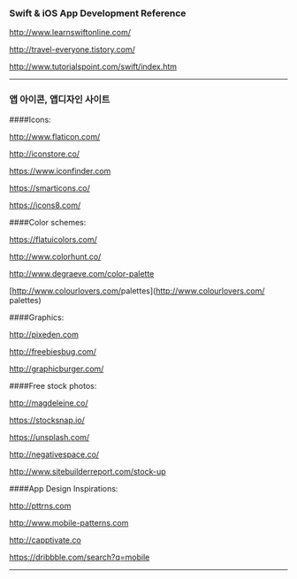 ### Swift & iOS App Development Reference

http://www.learnswiftonline.com/

http://travel-everyone.tistory.com/

http://www.tutorialspoint.com/swift/index.htm


---

### 앱 아이콘, 앱디자인 사이트



####Icons:

http://www.flaticon.com/

http://iconstore.co/

https://www.iconfinder.com

https://smarticons.co/

https://icons8.com/

####Color schemes:

https://flatuicolors.com/

http://www.colorhunt.co/

[http://www.degraeve.com/color-<wbr />palette](https://dribbble.com/search?q=mobile)

[http://www.colourlovers.com/<wbr />palettes](http://www.colourlovers.com/<wbr />palettes)

####Graphics:

http://pixeden.com

http://freebiesbug.com/

http://graphicburger.com/ 

####Free stock photos:

http://magdeleine.co/

https://stocksnap.io/

https://unsplash.com/

http://negativespace.co/

http://www.sitebuilderreport.com/stock-up

####App Design Inspirations:

http://pttrns.com

http://www.mobile-patterns.com

http://capptivate.co

https://dribbble.com/search?q=mobile


---


